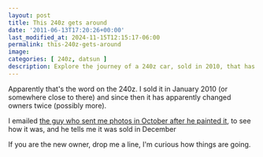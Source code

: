 ```yaml
---
layout: post
title: This 240z gets around
date: '2011-06-13T17:20:26+00:00'
last_modified_at: 2024-11-15T12:15:17-06:00
permalink: this-240z-gets-around
image: 
categories: [ 240z, datsun ]
description: Explore the journey of a 240z car, sold in 2010, that has changed owners multiple times. Stay updated on its tale!
---
```


Apparently that's the word on the 240z. I sold it in January 2010 (or somewhere close to there) and since then it has apparently changed owners twice (possibly more).

I emailed [the guy who sent me photos in October after he painted it](/the-240z-lives-and-it-looks-great), to see how it was, and he tells me it was sold in December 
    
If you are the new owner, drop me a line, I'm curious how things are going.



